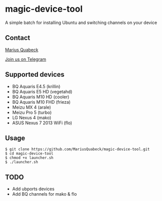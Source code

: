 # magic-device-tool
A simple batch for installing Ubuntu and switching channels on your device

Contact
-------
[Marius Quabeck](mailto:misterq@ubuntu.com)

[Join us on Telegram](https://telegram.me/joinchat/A3LlWgiC4TQYX0epd9w8EQ)


Supported devices
----

- BQ Aquaris E4.5 (krillin)
- BQ Aquaris E5 HD (vegetahd)
- BQ Aquaris M10 HD (cooler)
- BQ Aquaris M10 FHD (frieza)
- Meizu MX 4 (arale)
- Meizu Pro 5 (turbo)
- LG Nexus 4 (mako)
- ASUS Nexus 7 2013 WiFi (flo)

Usage
-----
```
$ git clone https://github.com/MariusQuabeck/magic-device-tool.git
$ cd magic-device-tool
$ chmod +x launcher.sh
$ ./launcher.sh
```

TODO
------
- Add ubports devices
- Add BQ channels for mako & flo
